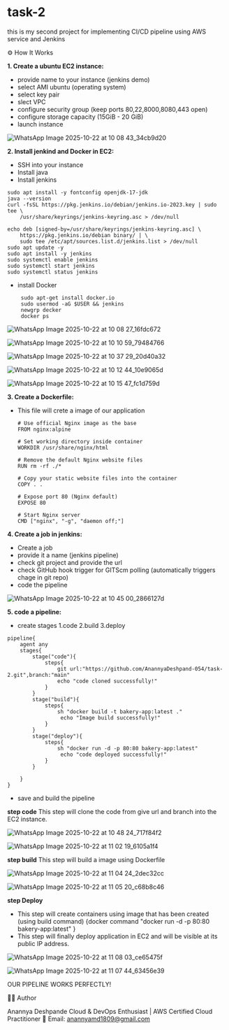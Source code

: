 # task-2
this is my second project for implementing CI/CD pipeline using AWS service and Jenkins

⚙️ How It Works 

**1. Create a ubuntu EC2 instance:**
- provide name to your instance (jenkins demo)
- select AMI ubuntu (operating system)
- select key pair
- slect VPC
- configure security group (keep ports 80,22,8000,8080,443 open)
- configure storage capacity (15GiB - 20 GiB)
- launch instance

![WhatsApp Image 2025-10-22 at 10 08 43_34cb9d20](https://github.com/user-attachments/assets/7b32e62f-59bc-49d5-b3d6-5112ef1d830a)


 **2. Install jenkind and Docker in EC2:**
 - SSH into your instance
 - Install java
 - Install jenkins

```
sudo apt install -y fontconfig openjdk-17-jdk
java --version
curl -fsSL https://pkg.jenkins.io/debian/jenkins.io-2023.key | sudo tee \
    /usr/share/keyrings/jenkins-keyring.asc > /dev/null

echo deb [signed-by=/usr/share/keyrings/jenkins-keyring.asc] \
    https://pkg.jenkins.io/debian binary/ | \
    sudo tee /etc/apt/sources.list.d/jenkins.list > /dev/null
sudo apt update -y
sudo apt install -y jenkins
sudo systemctl enable jenkins
sudo systemctl start jenkins
sudo systemctl status jenkins
```
 - install Docker
   ```
    sudo apt-get install docker.io
    sudo usermod -aG $USER && jenkins
    newgrp decker
    docker ps
   ```
![WhatsApp Image 2025-10-22 at 10 08 27_16fdc672](https://github.com/user-attachments/assets/38cfbc51-d2bc-4125-abfd-e8b54081c9f9)

![WhatsApp Image 2025-10-22 at 10 10 59_79484766](https://github.com/user-attachments/assets/08943f45-0acc-4822-99ed-339a2d80e9b1)

![WhatsApp Image 2025-10-22 at 10 37 29_20d40a32](https://github.com/user-attachments/assets/090ceb8c-3ee9-4d2f-8b4f-ebfd6c63ec6f)

![WhatsApp Image 2025-10-22 at 10 12 44_10e9065d](https://github.com/user-attachments/assets/fbc4e07f-b8f3-48b4-8a30-6d55e6cf26b6)

![WhatsApp Image 2025-10-22 at 10 15 47_fc1d759d](https://github.com/user-attachments/assets/684d1acd-11c4-4715-b908-1a613a26c68e)


**3. Create a Dockerfile:**
 - This file will crete a image of our application

   ```
   # Use official Nginx image as the base
   FROM nginx:alpine

   # Set working directory inside container
   WORKDIR /usr/share/nginx/html
 
   # Remove the default Nginx website files
   RUN rm -rf ./*

   # Copy your static website files into the container
   COPY . .

   # Expose port 80 (Nginx default)
   EXPOSE 80

   # Start Nginx server
   CMD ["nginx", "-g", "daemon off;"]
   ```
 

**4. Create a job in jenkins:**
 - Create a job
 - provide it a name (jenkins pipeline)
 - check git project and provide the url
 - check GitHub hook trigger for GITScm polling (automatically triggers chage in git repo)
 - code the pipeline

![WhatsApp Image 2025-10-22 at 10 45 00_2866127d](https://github.com/user-attachments/assets/19d5d056-a28a-4950-a406-c8f44a46e8a3)

**5. code a pipeline:**
- create stages
    1.code
    2.build
    3.deploy
```
pipeline{
    agent any
    stages{
        stage("code"){
            steps{
                git url:"https://github.com/AnannyaDeshpand-054/task-2.git",branch:"main"
                echo "code cloned successfully!"
            }
        }
        stage("build"){
            steps{
                sh "docker build -t bakery-app:latest ."
                 echo "Image build successfully!"
            }
        }
        stage("deploy"){
            steps{
                sh "docker run -d -p 80:80 bakery-app:latest"
                 echo "code deployed successfully!"
            }
        }
        
    }
}
```
- save and build the pipeline

**step code**
This step will clone the code from give url and branch into the EC2 instance.

![WhatsApp Image 2025-10-22 at 10 48 24_717f84f2](https://github.com/user-attachments/assets/13d19a48-1053-4887-902c-89bea6fa2a29)

![WhatsApp Image 2025-10-22 at 11 02 19_6105a1f4](https://github.com/user-attachments/assets/d219b939-a710-4789-9860-0adb426aa2e8)

  
**step build**
This step will build a image using Dockerfile 

![WhatsApp Image 2025-10-22 at 11 04 24_2dec32cc](https://github.com/user-attachments/assets/8102511e-6964-46e3-b341-67642b6ca66f)

![WhatsApp Image 2025-10-22 at 11 05 20_c68b8c46](https://github.com/user-attachments/assets/e3c55fb8-8a96-4ab9-97f8-18d57088a6e0)

**step Deploy**
  - This step will create containers using image that has been created (using build command)
      {docker command "docker run -d -p 80:80 bakery-app:latest"  }
  - This step will finally deploy application in EC2 and will be visible at its public IP address.

![WhatsApp Image 2025-10-22 at 11 08 03_ce65475f](https://github.com/user-attachments/assets/481420dd-863e-4b86-9907-3e6aba754176)

![WhatsApp Image 2025-10-22 at 11 07 44_63456e39](https://github.com/user-attachments/assets/4e40962d-1d93-4cb6-85c3-a4ac31edfcaa)


OUR PIPELINE WORKS PERFECTLY!

👩‍💻 Author

Anannya Deshpande
Cloud & DevOps Enthusiast | AWS Certified Cloud Practitioner
📧 Email: anannyamd1809@gmail.com




  
